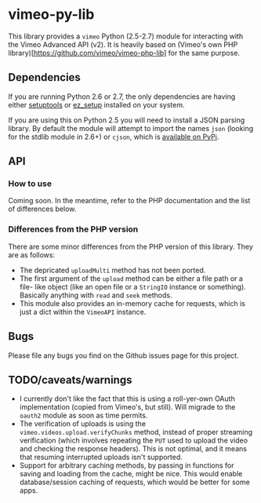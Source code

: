 # vimeo-py-lib

This library provides a `vimeo` Python (2.5-2.7) module for interacting with the
Vimeo Advanced API (v2). It is heavily based on
(Vimeo's own PHP library)[https://github.com/vimeo/vimeo-php-lib] for the same
purpose.

## Dependencies

If you are running Python 2.6 or 2.7, the only dependencies are having either
[setuptools](https://pypi.python.org/pypi/setuptools) or
[ez_setup](https://pypi.python.org/pypi/ez_setup) installed on your system.

If you are using this on Python 2.5 you will need to install a JSON parsing
library. By default the module will attempt to import the names `json` (looking
for the stdlib module in 2.6+) or `cjson`, which is
[available on PyPi](https://pypi.python.org/pypi/python-cjson).

## API

### How to use

Coming soon. In the meantime, refer to the PHP documentation and the list of
differences below.

### Differences from the PHP version

There are some minor differences from the PHP version of this library. They are
as follows:

* The depricated `uploadMulti` method has not been ported.
* The first argument of the `upload` method can be either a file path or a file-
  like object (like an open file or a `StringIO` instance or something).
  Basically anything with `read` and `seek` methods.
* This module also provides an in-memory cache for requests, which is just a
  dict within the `VimeoAPI` instance.

## Bugs

Please file any bugs you find on the Github issues page for this project.

## TODO/caveats/warnings

* I currently don't like the fact that this is using a roll-yer-own OAuth
  implementation (copied from Vimeo's, but still). Will migrade to the `oauth2`
  module as soon as time permits.
* The verification of uploads is using the `vimeo.videos.upload.verifyChunks`
  method, instead of proper streaming verification (which involves repeating the
  `PUT` used to upload the video and checking the response headers). This is not
  optimal, and it means that resuming interrupted uploads isn't supported.
* Support for arbitrary caching methods, by passing in functions for saving and
  loading from the cache, might be nice. This would enable database/session
  caching of requests, which would be better for some apps.